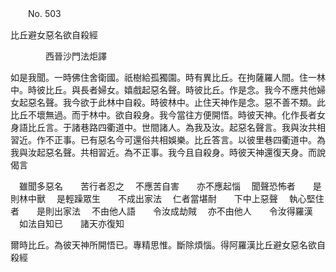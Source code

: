 ﻿　　No. 503

比丘避女惡名欲自殺經

　　　　西晉沙門法炬譯


如是我聞。一時佛住舍衛國。祇樹給孤獨園。時有異比丘。在拘薩羅人間。住一林中。時彼比丘。與長者婦女。嬉戲起惡名聲。時彼比丘。作是念。我今不應共他婦女起惡名聲。我今欲于此林中自殺。時彼林中。止住天神作是念。惡不善不類。此比丘不壞無過。而于林中。欲自殺身。我今當往方便開悟。時彼天神。化作長者女身語比丘言。于諸巷路四衢道中。世間諸人。為我及汝。起惡名聲言。我與汝共相習近。作不正事。已有惡名今可還俗共相娛樂。比丘答言。以彼里巷四衢道中。為我與汝起惡名聲。共相習近。為不正事。我今且自殺身。時彼天神還復天身。而說偈言

　雖聞多惡名　　苦行者忍之
　不應苦自害　　亦不應起惱
　聞聲恐怖者　　是則林中獸
　是輕躁眾生　　不成出家法
　仁者當堪耐　　下中上惡聲
　執心堅住者　　是則出家法
　不由他人語　　令汝成劫賊
　亦不由他人　　令汝得羅漢
　如法自知已　　諸天亦復知　

爾時比丘。為彼天神所開悟已。專精思惟。斷除煩惱。得阿羅漢比丘避女惡名欲自殺經
